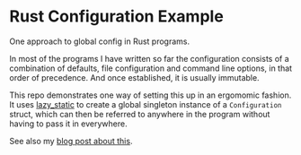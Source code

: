 # Rust Configuration Example

One approach to global config in Rust programs.

In most of the programs I have written so far the configuration consists
of a combination of defaults, file configuration and command line options,
in that order of precedence. And once established, it is usually
immutable.

This repo demonstrates one way of setting this up in an ergomomic
fashion. It uses
[lazy_static](https://crates.io/crates/lazy_static)
to create a global singleton instance
of a `Configuration` struct, which can then be referred to anywhere
in the program without having to pass it in everywhere.

See also my [blog post about this](https://www.philipdaniels.com/blog/2019/rust-configuration-example/).
